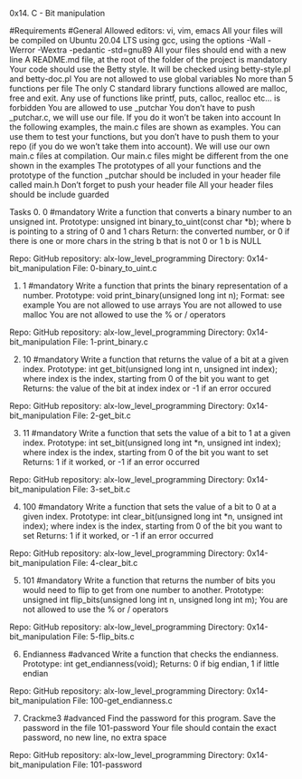 0x14. C - Bit manipulation

#Requirements
#General
Allowed editors: vi, vim, emacs
All your files will be compiled on Ubuntu 20.04 LTS using gcc, using the options -Wall -Werror -Wextra -pedantic -std=gnu89
All your files should end with a new line
A README.md file, at the root of the folder of the project is mandatory
Your code should use the Betty style. It will be checked using betty-style.pl and betty-doc.pl
You are not allowed to use global variables
No more than 5 functions per file
The only C standard library functions allowed are malloc, free and exit. Any use of functions like printf, puts, calloc, realloc etc… is forbidden
You are allowed to use _putchar
You don’t have to push _putchar.c, we will use our file. If you do it won’t be taken into account
In the following examples, the main.c files are shown as examples. You can use them to test your functions, but you don’t have to push them to your repo (if you do we won’t take them into account). We will use our own main.c files at compilation. Our main.c files might be different from the one shown in the examples
The prototypes of all your functions and the prototype of the function _putchar should be included in your header file called main.h
Don’t forget to push your header file
All your header files should be include guarded

Tasks
0. 0
#mandatory
Write a function that converts a binary number to an unsigned int.
Prototype: unsigned int binary_to_uint(const char *b);
where b is pointing to a string of 0 and 1 chars
Return: the converted number, or 0 if
there is one or more chars in the string b that is not 0 or 1
b is NULL

Repo:
GitHub repository: alx-low_level_programming
Directory: 0x14-bit_manipulation
File: 0-binary_to_uint.c


1. 1
#mandatory
Write a function that prints the binary representation of a number.
Prototype: void print_binary(unsigned long int n);
Format: see example
You are not allowed to use arrays
You are not allowed to use malloc
You are not allowed to use the % or / operators

Repo:
GitHub repository: alx-low_level_programming
Directory: 0x14-bit_manipulation
File: 1-print_binary.c


2. 10
#mandatory
Write a function that returns the value of a bit at a given index.
Prototype: int get_bit(unsigned long int n, unsigned int index);
where index is the index, starting from 0 of the bit you want to get
Returns: the value of the bit at index index or -1 if an error occured

Repo:
GitHub repository: alx-low_level_programming
Directory: 0x14-bit_manipulation
File: 2-get_bit.c


3. 11
#mandatory
Write a function that sets the value of a bit to 1 at a given index.
Prototype: int set_bit(unsigned long int *n, unsigned int index);
where index is the index, starting from 0 of the bit you want to set
Returns: 1 if it worked, or -1 if an error occurred

Repo:
GitHub repository: alx-low_level_programming
Directory: 0x14-bit_manipulation
File: 3-set_bit.c


4. 100
#mandatory
Write a function that sets the value of a bit to 0 at a given index.
Prototype: int clear_bit(unsigned long int *n, unsigned int index);
where index is the index, starting from 0 of the bit you want to set
Returns: 1 if it worked, or -1 if an error occurred

Repo:
GitHub repository: alx-low_level_programming
Directory: 0x14-bit_manipulation
File: 4-clear_bit.c


5. 101
#mandatory
Write a function that returns the number of bits you would need to flip to get from one number to another.
Prototype: unsigned int flip_bits(unsigned long int n, unsigned long int m);
You are not allowed to use the % or / operators

Repo:
GitHub repository: alx-low_level_programming
Directory: 0x14-bit_manipulation
File: 5-flip_bits.c


6. Endianness
#advanced
Write a function that checks the endianness.
Prototype: int get_endianness(void);
Returns: 0 if big endian, 1 if little endian

Repo:
GitHub repository: alx-low_level_programming
Directory: 0x14-bit_manipulation
File: 100-get_endianness.c


7. Crackme3
#advanced
Find the password for this program.
Save the password in the file 101-password
Your file should contain the exact password, no new line, no extra space

Repo:
GitHub repository: alx-low_level_programming
Directory: 0x14-bit_manipulation
File: 101-password

